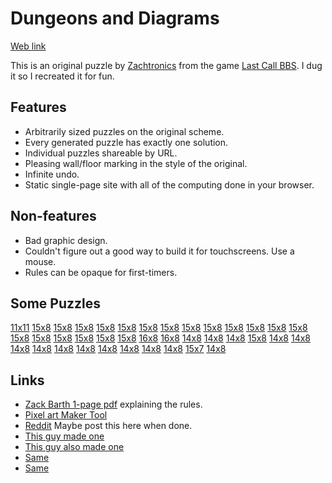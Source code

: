 # Dungeons and Diagrams

[Web link](https://dandd.therestinmotion.com/)

This is an original puzzle by [Zachtronics](https://en.wikipedia.org/wiki/Zachtronics)
from the game [Last Call BBS](https://www.zachtronics.com/last-call-bbs/).
I dug it so I recreated it for fun.


## Features 

- Arbitrarily sized puzzles on the original scheme.
- Every generated puzzle has exactly one solution.
- Individual puzzles shareable by URL.
- Pleasing wall/floor marking in the style of the original.
- Infinite undo. 
- Static single-page site with all of the computing done in your browser.

## Non-features

- Bad graphic design.
- Couldn't figure out a good way to build it for touchscreens. Use a mouse.
- Rules can be opaque for first-timers.
                  
## Some Puzzles
 [11x11](https://dandd.therestinmotion.com/?h=11&w=11&p=uDSIUY2IE8%2BDQhQi8DoAAA%3D%3D&t=NCwzLzIsNy8xMCw3)
 [15x8](https://dandd.therestinmotion.com/?h=8&w=15&p=AEJ7TKCoVRQniuhEpD4G&t=MTEsMi8zLDQvNiw2)
 [15x8](https://dandd.therestinmotion.com/?h=8&w=15&p=LUDEjpTIYMQFEvSJNMTA&t=MTEsMi8zLDY%3D)
 [15x8](https://dandd.therestinmotion.com/?h=8&w=15&p=EArVUMpCCKpqMpDAUjUC&t=MSwyLzEzLDIvOCwzLzAsNQ%3D%3D)
 [15x8](https://dandd.therestinmotion.com/?h=8&w=15&p=IPpGQO6jGFGMJ4a43QAA&t=MTMsMi8zLDUvMTAsNQ%3D%3D)
 [15x8](https://dandd.therestinmotion.com/?h=8&w=15&p=AABbrSCIRqcaAK1VgIAq&t=MTAsMC80LDMvMTIsNQ%3D%3D)
 [15x8](https://dandd.therestinmotion.com/?h=8&w=15&p=EcWIYkSxDY5QlkW4IgAR&t=MTMsMC8zLDEvNywxLzksNi8xMyw3)
 [15x8](https://dandd.therestinmotion.com/?h=8&w=15&p=GByMIETnXPQkAhmhNhBA&t=MSwwLzcsMi8xMSwzLzAsNg%3D%3D)
 [15x8](https://dandd.therestinmotion.com/?h=8&w=15&p=DhDQoqrWWNEGg1kYhrho&t=MSwyLzUsMy8xMCw2)
 [15x8](https://dandd.therestinmotion.com/?h=8&w=15&p=MIoSBY5CGEzkMIrhBARj&t=OCwwLzEyLDAvMyw1LzExLDc%3D)
 [15x8](https://dandd.therestinmotion.com/?h=8&w=15&p=6ngBI17xgYhYQwTA1Q4Q&t=MTIsMi80LDMvMSw1)
 [15x8](https://dandd.therestinmotion.com/?h=8&w=15&p=CHD0BYpiRKGjAwYY6YgS&t=MSwwLzE0LDIvOCw0LzUsNw%3D%3D)
 [15x8](https://dandd.therestinmotion.com/?h=8&w=15&p=AQB2Wwww8hM9chCBiFYc&t=MiwzLzExLDQvNyw3)
 [15x8](https://dandd.therestinmotion.com/?h=8&w=15&p=ABxVEZzoUITIQgzAtw4A&t=MTAsMy80LDUvMCw2)
 [15x8](https://dandd.therestinmotion.com/?h=8&w=15&p=tSoIwNEei4HFQGKs7gAA&t=MiwzLzEzLDMvOSw0)
 [15x8](https://dandd.therestinmotion.com/?h=8&w=15&p=JAZJmNIKRShJUUmpDQJQ&t=NCw0LzksNC8wLDU%3D)
 [15x8](https://dandd.therestinmotion.com/?h=8&w=15&p=AM7aCGoUIYKqPQFiVQUA&t=OSwxLzIsMg%3D%3D)
 [15x8](https://dandd.therestinmotion.com/?h=8&w=15&p=QQBOqwhB3CoqplUEOqgQ&t=MiwyLzEyLDU%3D)
 [15x8](https://dandd.therestinmotion.com/?h=8&w=15&p=AwpsULGiCEVc1CMCEb34&t=NCw0LzEyLDQvNyw2)
 [15x8](https://dandd.therestinmotion.com/?h=8&w=15&p=MCpFQJSqNJNAak0XNVDA&t=MiwwLzEyLDMvNSw3)
 [16x8](https://dandd.therestinmotion.com/?h=8&w=16&p=FGJCKVpLJCxxQVYqAG2uAA%3D%3D&t=MiwyLzE0LDIvNyw0LzEsNg%3D%3D)
 [16x8](https://dandd.therestinmotion.com/?h=8&w=16&p=ACqtYIQKUqEJGuKgqCoDig%3D%3D&t=NiwyLzExLDMvMyw1)
 [14x8](https://dandd.therestinmotion.com/?h=8&w=14&p=AKKtGAjW%2BYiGoqEIiPk%3D&t=MTIsMi8xMiw1LzUsNg%3D%3D)
 [14x8](https://dandd.therestinmotion.com/?h=8&w=14&p=wQCLpqLASMY5doEIoBg%3D&t=OCwyLzIsNy8xMiw3)
 [14x8](https://dandd.therestinmotion.com/?h=8&w=14&p=QIBGIXaI8OKiBwgxVvw%3D&t=NCwyLzEyLDIvMTAsNC83LDU%3D)
 [15x8](https://dandd.therestinmotion.com/?h=8&w=15&p=IgoUhYkCGeylEIiJRURi&t=NiwwLzEyLDEvMiw2LzksNw%3D%3D)
 [14x8](https://dandd.therestinmotion.com/?h=8&w=14&p=BEDuKiCobqCSAqmVBhA%3D&t=MTEsMi80LDMvOCwz)
 [14x8](https://dandd.therestinmotion.com/?h=8&w=14&p=PL6IIWKIBjR8YKEdwBA%3D&t=NywxLzExLDIvMiwzLzEyLDY%3D)
 [14x8](https://dandd.therestinmotion.com/?h=8&w=14&p=ADh2gRy8GCA%2BCoFeHAA%3D&t=MiwyLzEyLDIvOCw1LzIsNi8xMiw3)
 [14x8](https://dandd.therestinmotion.com/?h=8&w=14&p=AQCrIWJo4qKIKCp6cEA%3D&t=MTMsMC8yLDQvOCw1)
 [14x8](https://dandd.therestinmotion.com/?h=8&w=14&p=cQEBdy8iiggiImZvAEA%3D&t=MTIsMi82LDMvMSw0)
 [14x8](https://dandd.therestinmotion.com/?h=8&w=14&p=AJF1JBBlXRyE0CSCiRU%3D&t=MTEsMi80LDU%3D)
 [14x8](https://dandd.therestinmotion.com/?h=8&w=14&p=IIKPKqKAQyKO56g1Aog%3D&t=OCwyLzIsMy8xMiw3)
 [14x8](https://dandd.therestinmotion.com/?h=8&w=14&p=iAEOhy86ioiCIhcWMPA%3D&t=MiwwLzEwLDQvNSw1)
 [14x8](https://dandd.therestinmotion.com/?h=8&w=14&p=CGDZgxUJRNyBgCsiiig%3D&t=MTEsMi80LDUvNyw3)
 [14x8](https://dandd.therestinmotion.com/?h=8&w=14&p=AyCqiDqi%2BC8%2BiIFeIAA%3D&t=MCwyLzEyLDIvOCwzLzIsNi8xMSw3)
 [15x7](https://dandd.therestinmotion.com/?h=7&w=15&p=QYAoWhTtcYyCQF2AIAA%3D&t=MywwLzksMS8wLDQvMTIsNA%3D%3D)
 [14x8](https://dandd.therestinmotion.com/?h=8&w=14&p=CGDZgxUJRNyBgCsiiig%3D&t=MTEsMi80LDUvNyw3)

                      
## Links

- [Zack Barth 1-page pdf](https://trashworldnews.com/files/advanced_dungeons_and_diagrams.pdf) explaining the rules.
- [Pixel art Maker Tool](http://pixelartmaker.com/)
- [Reddit](https://www.reddit.com/r/lastcallbbs/) Maybe post this here when done.
- [This guy made one](https://www.lexaloffle.com/bbs/?tid=48966)
- [This guy also made one](https://github.com/dungeon-diagrams/dungeon-diagrams.github.io)
- [Same](https://github.com/CR-S01/Dungeons-Diagrams/tree/main)
- [Same](https://github.com/halfburnttoast/Dungeon-Cross)
